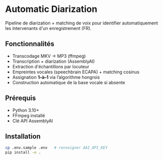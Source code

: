 # Automatic Diarization

Pipeline de diarization + matching de voix pour identifier automatiquement les intervenants d'un enregistrement (FR).

## Fonctionnalités
- Transcodage MKV -> MP3 (ffmpeg)
- Transcription + diarization (AssemblyAI)
- Extraction d'échantillons par locuteur
- Empreintes vocales (speechbrain ECAPA) + matching cosinus
- Assignation **1–à–1** via l’algorithme hongrois
- Construction automatique de la base vocale si absente

## Prérequis
- Python 3.10+
- FFmpeg installé
- Clé API AssemblyAI

## Installation
```bash
cp .env.sample .env   # renseigner AAI_API_KEY
pip install -e .
